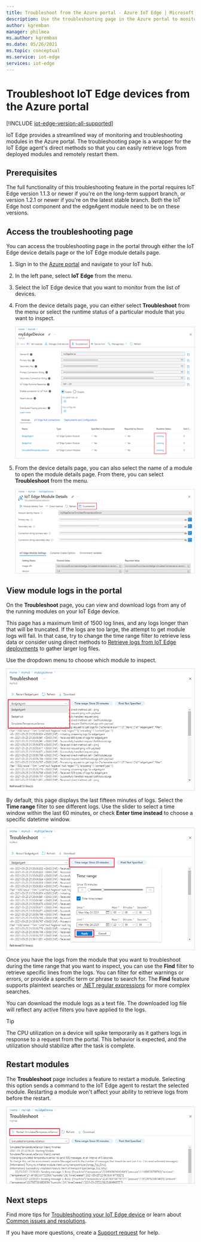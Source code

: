 ```yaml
---
title: Troubleshoot from the Azure portal - Azure IoT Edge | Microsoft Docs 
description: Use the troubleshooting page in the Azure portal to monitor IoT Edge devices and modules
author: kgremban
manager: philmea
ms.author: kgremban
ms.date: 05/26/2021
ms.topic: conceptual
ms.service: iot-edge
services: iot-edge
---
```


# Troubleshoot IoT Edge devices from the Azure portal

[!INCLUDE [iot-edge-version-all-supported](../../includes/iot-edge-version-all-supported.md)]

IoT Edge provides a streamlined way of monitoring and troubleshooting modules in the Azure portal. The troubleshooting page is a wrapper for the IoT Edge agent's direct methods so that you can easily retrieve logs from deployed modules and remotely restart them.

## Prerequisites

The full functionality of this troubleshooting feature in the portal requires IoT Edge version 1.1.3 or newer if you're on the long-term support branch, or version 1.2.1 or newer if you're on the latest stable branch. Both the IoT Edge host component and the edgeAgent module need to be on these versions.

## Access the troubleshooting page

You can access the troubleshooting page in the portal through either the IoT Edge device details page or the IoT Edge module details page.

1. Sign in to the [Azure portal](https://portal.azure.com) and navigate to your IoT hub.

1. In the left pane, select **IoT Edge** from the menu.

1. Select the IoT Edge device that you want to monitor from the list of devices.

1. From the device details page, you can either select **Troubleshoot** from the menu or select the runtime status of a particular module that you want to inspect.

   ![From the device details page select troubleshoot or a module runtime status](./media/troubleshoot-in-portal/troubleshoot-from-device-details.png)

1. From the device details page, you can also select the name of a module to open the module details page. From there, you can select **Troubleshoot** from the menu.

   ![From the module details page select troubleshoot](./media/troubleshoot-in-portal/troubleshoot-from-module-details.png)

## View module logs in the portal

On the **Troubleshoot** page, you can view and download logs from any of the running modules on your IoT Edge device.

This page has a maximum limit of 1500 log lines, and any logs longer than that will be truncated. If the logs are too large, the attempt to get module logs will fail. In that case, try to change the time range filter to retrieve less data or consider using direct methods to [Retrieve logs from IoT Edge deployments](how-to-retrieve-iot-edge-logs.md) to gather larger log files.

Use the dropdown menu to choose which module to inspect.

![Choose modules from the dropdown menu](./media/troubleshoot-in-portal/select-module.png)

By default, this page displays the last fifteen minutes of logs. Select the **Time range** filter to see different logs. Use the slider to select a time window within the last 60 minutes, or check **Enter time instead** to choose a specific datetime window.

![Select time range](./media/troubleshoot-in-portal/select-time-range.png)

Once you have the logs from the module that you want to troubleshoot during the time range that you want to inspect, you can use the **Find** filter to retrieve specific lines from the logs. You can filter for either warnings or errors, or provide a specific term or phrase to search for. The **Find** feature supports plaintext searches or [.NET regular expressions](/dotnet/standard/base-types/regular-expression-language-quick-reference) for more complex searches.

You can download the module logs as a text file. The downloaded log file will reflect any active filters you have applied to the logs.

>[!TIP]
>The CPU utilization on a device will spike temporarily as it gathers logs in response to a request from the portal. This behavior is expected, and the utilization should stabilize after the task is complete.

## Restart modules

The **Troubleshoot** page includes a feature to restart a module. Selecting this option sends a command to the IoT Edge agent to restart the selected module. Restarting a module won't affect your ability to retrieve logs from before the restart.

![Restart a module from the troubleshoot page](./media/troubleshoot-in-portal/restart-module.png)

## Next steps

Find more tips for [Troubleshooting your IoT Edge device](troubleshoot.md) or learn about [Common issues and resolutions](troubleshoot-common-errors.md). 

If you have more questions, create a [Support request](https://portal.azure.com/#create/Microsoft.Support) for help.

